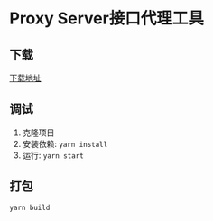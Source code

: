 # Proxy Server接口代理工具

## 下载

[下载地址](https://github.com/bulv0620/proxy-server/releases/download/v1.0.0/Proxy_Server_Setup_0_1_0.exe)

## 调试

1. 克隆项目
2. 安装依赖: `yarn install`
3. 运行: `yarn start`

## 打包

```
yarn build
```
